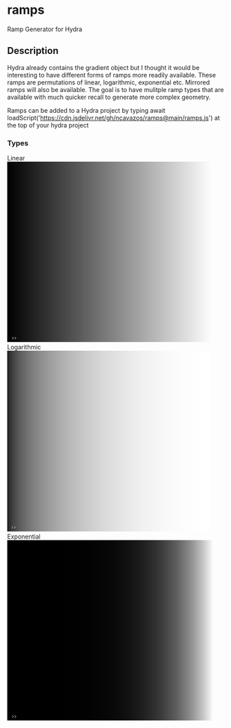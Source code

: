 # ramps
Ramp Generator for Hydra
## Description
Hydra already contains the gradient object but I thought it would be interesting to have different forms of ramps more readily available. These ramps are permutations of linear, logarithmic, exponential etc. Mirrored ramps will also be available. The goal is to have mulitple ramp types that are available with much quicker recall to generate more complex geometry.

Ramps can be added to a Hydra project by typing await loadScript('https://cdn.jsdelivr.net/gh/ncavazos/ramps@main/ramps.js') at the top of your hydra project

### Types
Linear <br>
![](lin.png) <br>
Logarithmic <br>
![](log.png) <br>
Exponential <br>
![](exp.png) <br>

